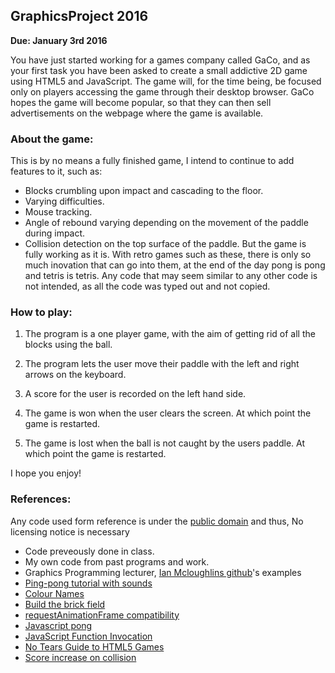 ## GraphicsProject 2016

**Due: January 3rd 2016**

You have just started working for a games company called GaCo, and as your first task you have been asked to create a small addictive 2D game using HTML5 and JavaScript.
The game will, for the time being, be focused only on players accessing the game through their desktop browser.
GaCo hopes the game will become popular, so that they can then sell advertisements on the webpage where the game is available.

### About the game:

This is by no means a fully finished game, I intend to continue to add features to it, such as:
- Blocks crumbling upon impact and cascading to the floor.
- Varying difficulties.
- Mouse tracking.
- Angle of rebound varying depending on the movement of the paddle during impact.
- Collision detection on the top surface of the paddle.
But the game is fully working as it is.
With retro games such as these, there is only so much inovation that can go into them, at the end of the day pong is pong and tetris is tetris. 
Any code that may seem similar to any other code is not intended, as all the code was typed out and not copied. 

### How to play:

1. The program is a one player game, with the aim of getting rid of all the blocks using the ball.

1. The program lets the user move their paddle with the left and right arrows on the keyboard.

1. A score for the user is recorded on the left hand side.

1. The game is won when the user clears the screen. At which point the game is restarted.

1. The game is lost when the ball is not caught by the users paddle. At which point the game is restarted.


I hope you enjoy!

### References:
Any code used form reference is under the [public domain](http://creativecommons.org/publicdomain/zero/1.0/) and thus, No licensing notice is necessary
- Code preveously done in class.
- My own code from past programs and work.
- Graphics Programming lecturer, [Ian Mcloughlins github](https://github.com/ianmcloughlin)'s examples 
- [Ping-pong tutorial with sounds](http://cssdeck.com/labs/ping-pong-game-tutorial-with-html5-canvas-and-sounds)
- [Colour Names](http://www.w3schools.com/tags/ref_colornames.asp)
- [Build the brick field](https://developer.mozilla.org/en-US/docs/Games/Workflows/2D_Breakout_game_pure_JavaScript/Build_the_brick_field)
- [requestAnimationFrame compatibility](https://developer.mozilla.org/en-US/docs/Web/API/window/requestAnimationFrame)
- [Javascript pong](http://www.i-programmer.info/projects/36/365-javascript-pong-.html)
- [JavaScript Function Invocation](http://www.w3schools.com/js/js_function_invocation.asp)
- [No Tears Guide to HTML5 Games](http://www.html5rocks.com/en/tutorials/canvas/notearsgame/)
- [Score increase on collision](http://answers.unity3d.com/questions/338888/score-count-increase-on-hit.html)